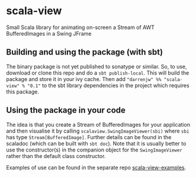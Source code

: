 # scala-view

Small Scala library for animating on-screen a Stream of AWT BufferedImages in a Swing JFrame


## Building and using the package (with sbt)

The binary package is not yet published to sonatype or similar. So, to use, download or clone this repo and do a `sbt publish-local`. This will build the package and store it in your ivy cache. Then add `"darrenjw" %% "scala-view" % "0.1"` to the sbt library dependencies in the project which requires this package.

## Using the package in your code

The idea is that you create a Stream of BufferedImages for your application and then visualise it by calling `scalaview.SwingImageViewer(sbi)` where `sbi` has type `Stream[BufferedImage]`. Further details can be found in the scaladoc (which can be built with `sbt doc`). Note that it is usually better to use the constructor(s) in the companion object for the `SwingImageViewer` rather than the default class constructor.

Examples of use can be found in the separate repo [scala-view-examples](https://github.com/darrenjw/scala-view-examples).
